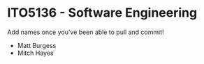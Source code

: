 # ITO5136 - Software Engineering

Add names once you've been able to pull and commit!
* Matt Burgess
* Mitch Hayes